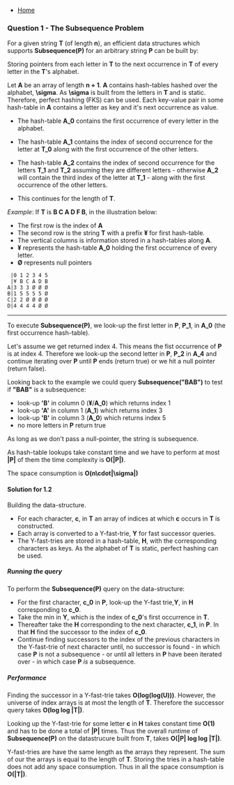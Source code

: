 * [Home](README.md)

### Question 1 - The Subsequence Problem

For a given string **T** (of length **n**), an efficient data structures which supports **Subsequence(P)** for an arbitrary string **P** can be built by:

Storing pointers from each letter in **T** to the next occurrence in **T** of every letter in the **T**'s alphabet.

Let **A** be an array of length **n + 1**. **A** contains hash-tables hashed over the alphabet, **\sigma**. As **\sigma** is built from the letters in **T** and is static. Therefore, perfect hashing (FKS) can be used. Each key-value pair in some hash-table in **A** contains a letter as key and it's next occurrence as value.

* The hash-table **A_0** contains the first occurrence of every letter in the alphabet.

* The hash-table **A_1** contains the index of second occurrence for the letter at **T_0** along with the first occurrence of the other letters.

* The hash-table **A_2** contains the index of second occurrence for the letters **T_1** and **T_2** assuming they are different letters - otherwise **A_2** will contain the third index of the letter at **T_1** - along with the first occurrence of the other letters.

* This continues for the length of **T**.

*Example*: If **T** is **B C A D F B**, in the illustration below:
* The first row is the index of **A**
* The second row is the string **T** with a prefix **¥** for first hash-table.
* The vertical columns is information stored in a hash-tables along **A**.
* **¥** represents the hash-table **A_0** holding the first occurrence of every letter.
* **Ø** represents null pointers

```
 |0 1 2 3 4 5
 |¥ B C A D B
A|3 3 3 Ø Ø Ø
B|1 5 5 5 5 Ø
C|2 2 Ø Ø Ø Ø
D|4 4 4 4 Ø Ø
```
***

To execute **Subsequence(P)**, we look-up the first letter in **P**, **P_1**, in **A_0** (the first occurrence hash-table).

Let's assume we get returned index 4. This means the fist occurrence of **P** is at index 4. Therefore we look-up the second letter in **P**, **P_2** in **A_4** and continue iterating over **P** until **P** ends (return true) or we hit a null pointer (return false).

Looking back to the example we could query **Subsequence("BAB")** to test if **"BAB"** is a subsequence:
* look-up **'B'** in column 0 (**¥**/**A_0**) which returns index 1
* look-up **'A'** in column 1 (**A_1**) which returns index 3
* look-up **'B'** in column 3 (**A_0**) which returns index 5
* no more letters in **P** return true

As long as we don't pass a null-pointer, the string is subsequence.

As hash-table lookups take constant time and we have to perform at most **|P|** of them the time complexity is **O(|P|)**.

The space consumption is **O(n\cdot|\sigma|)**

#### Solution for 1.2
Building the data-structure.
* For each character, **c**, in **T** an array of indices at which **c** occurs in **T** is constructed.
* Each array is converted to a Y-fast-trie, **Y** for fast successor queries.
* The Y-fast-tries are stored in a hash-table, **H**, with the corresponding characters as keys. As the alphabet of **T** is static, perfect hashing can be used.

##### Running the query
To perform the **Subsequence(P)** query on the data-structure:
* For the first character, **c_0** in **P**, look-up the Y-fast trie,**Y**, in **H** corresponding to **c_0**.
* Take the min in **Y**, which is the index of **c_0**'s first occurrence in **T**.
* Thereafter take the **H** corresponding to the next character, **c_1**, in **P**. In that **H** find the successor to the index of **c_0**.
* Continue finding successors to the index of the previous characters in the Y-fast-trie of next character until, no successor is found - in which case **P** is not a subsequence - or until all letters in **P** have been iterated over - in which case **P** *is* a subsequence.

##### Performance

Finding the successor in a Y-fast-trie takes **O(log(log(U)))**. However, the universe of index arrays is at most the length of **T**. Therefore the successor query takes **O(log log |T|)**.

Looking up the Y-fast-trie for some letter **c** in **H** takes constant time **O(1)** and has to be done a total of **|P|** times. Thus the overall runtime of **Subsequence(P)** on the datastrucure built from **T**, takes **O(|P| log log |T|)**.

Y-fast-tries are have the same length as the arrays they represent. The sum of our the arrays is equal to the length of **T**. Storing the tries in a hash-table does not add any space consumption. Thus in all the space consumption is **O(|T|)**.
